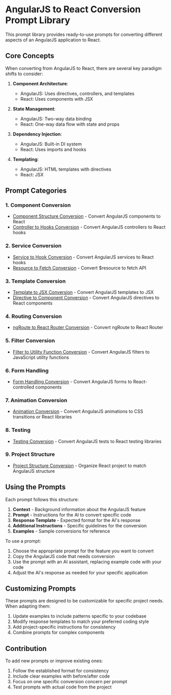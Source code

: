 # AngularJS to React Conversion Prompt Library

This prompt library provides ready-to-use prompts for converting different aspects of an AngularJS application to React.

## Core Concepts

When converting from AngularJS to React, there are several key paradigm shifts to consider:

1. **Component Architecture**: 
   - AngularJS: Uses directives, controllers, and templates
   - React: Uses components with JSX

2. **State Management**:
   - AngularJS: Two-way data binding
   - React: One-way data flow with state and props

3. **Dependency Injection**:
   - AngularJS: Built-in DI system
   - React: Uses imports and hooks

4. **Templating**:
   - AngularJS: HTML templates with directives
   - React: JSX

## Prompt Categories

### 1. Component Conversion

- [Component Structure Conversion](./CONVERSION-PROMPTS-COMPONENTS.md) - Convert AngularJS components to React
- [Controller to Hooks Conversion](./CONVERSION-PROMPTS-CONTROLLERS.md) - Convert AngularJS controllers to React hooks

### 2. Service Conversion

- [Service to Hook Conversion](./CONVERSION-PROMPTS-SERVICES.md) - Convert AngularJS services to React hooks
- [Resource to Fetch Conversion](./CONVERSION-PROMPTS-RESOURCES.md) - Convert $resource to fetch API

### 3. Template Conversion

- [Template to JSX Conversion](./CONVERSION-PROMPTS-TEMPLATES.md) - Convert AngularJS templates to JSX
- [Directive to Component Conversion](./CONVERSION-PROMPTS-DIRECTIVES.md) - Convert AngularJS directives to React components

### 4. Routing Conversion

- [ngRoute to React Router Conversion](./CONVERSION-PROMPTS-ROUTING.md) - Convert ngRoute to React Router

### 5. Filter Conversion

- [Filter to Utility Function Conversion](./CONVERSION-PROMPTS-FILTERS.md) - Convert AngularJS filters to JavaScript utility functions

### 6. Form Handling

- [Form Handling Conversion](./CONVERSION-PROMPTS-FORMS.md) - Convert AngularJS forms to React-controlled components

### 7. Animation Conversion

- [Animation Conversion](./CONVERSION-PROMPTS-ANIMATIONS.md) - Convert AngularJS animations to CSS transitions or React libraries

### 8. Testing

- [Testing Conversion](./CONVERSION-PROMPTS-TESTING.md) - Convert AngularJS tests to React testing libraries

### 9. Project Structure

- [Project Structure Conversion](./CONVERSION-PROMPTS-PROJECT-STRUCTURE.md) - Organize React project to match AngularJS structure

## Using the Prompts

Each prompt follows this structure:

1. **Context** - Background information about the AngularJS feature
2. **Prompt** - Instructions for the AI to convert specific code
3. **Response Template** - Expected format for the AI's response
4. **Additional Instructions** - Specific guidelines for the conversion
5. **Examples** - Sample conversions for reference

To use a prompt:

1. Choose the appropriate prompt for the feature you want to convert
2. Copy the AngularJS code that needs conversion
3. Use the prompt with an AI assistant, replacing example code with your code
4. Adjust the AI's response as needed for your specific application

## Customizing Prompts

These prompts are designed to be customizable for specific project needs. When adapting them:

1. Update examples to include patterns specific to your codebase
2. Modify response templates to match your preferred coding style
3. Add project-specific instructions for consistency
4. Combine prompts for complex components

## Contribution

To add new prompts or improve existing ones:

1. Follow the established format for consistency
2. Include clear examples with before/after code
3. Focus on one specific conversion concern per prompt
4. Test prompts with actual code from the project